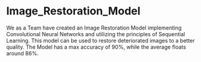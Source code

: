 # Image_Restoration_Model
We as a Team have created an Image Restoration Model implementing Convolutional Neural Networks and utilizing the principles of Sequential Learning. This model can be used to restore deteriorated images to a better quality. The Model has a max accuracy of 90%, while the average floats around 86%.
